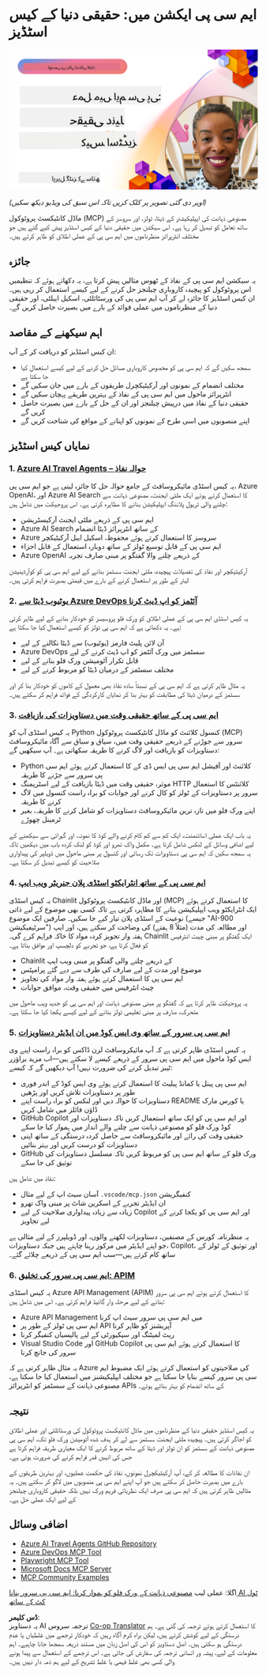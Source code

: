 <!--
CO_OP_TRANSLATOR_METADATA:
{
  "original_hash": "61a160248efabe92b09d7b08293d17db",
  "translation_date": "2025-08-18T13:55:58+00:00",
  "source_file": "09-CaseStudy/README.md",
  "language_code": "ur"
}
-->
# ایم سی پی ایکشن میں: حقیقی دنیا کے کیس اسٹڈیز

[![ایم سی پی ایکشن میں: حقیقی دنیا کے کیس اسٹڈیز](../../../translated_images/10.3262cc80b4de5071fde8ba74c5c5d6738a0a9f398dcc0423f0210f632e2238b8.ur.png)](https://youtu.be/IxshWb2Az5w)

_(اوپر دی گئی تصویر پر کلک کریں تاکہ اس سبق کی ویڈیو دیکھ سکیں)_

ماڈل کانٹیکسٹ پروٹوکول (MCP) مصنوعی ذہانت کی ایپلیکیشنز کے ڈیٹا، ٹولز، اور سروسز کے ساتھ تعامل کو تبدیل کر رہا ہے۔ اس سیکشن میں حقیقی دنیا کے کیس اسٹڈیز پیش کیے گئے ہیں جو مختلف انٹرپرائز منظرناموں میں ایم سی پی کے عملی اطلاق کو ظاہر کرتے ہیں۔

## جائزہ

یہ سیکشن ایم سی پی کے نفاذ کے ٹھوس مثالیں پیش کرتا ہے، یہ دکھاتے ہوئے کہ تنظیمیں اس پروٹوکول کو پیچیدہ کاروباری چیلنجز حل کرنے کے لیے کیسے استعمال کر رہی ہیں۔ ان کیس اسٹڈیز کا جائزہ لے کر آپ ایم سی پی کی ورسٹائلٹی، اسکیل ایبلٹی، اور حقیقی دنیا کے منظرناموں میں عملی فوائد کے بارے میں بصیرت حاصل کریں گے۔

## اہم سیکھنے کے مقاصد

ان کیس اسٹڈیز کو دریافت کر کے آپ:

- سمجھ سکیں گے کہ ایم سی پی کو مخصوص کاروباری مسائل حل کرنے کے لیے کیسے استعمال کیا جا سکتا ہے
- مختلف انضمام کے نمونوں اور آرکیٹیکچرل طریقوں کے بارے میں جان سکیں گے
- انٹرپرائز ماحول میں ایم سی پی کے نفاذ کے بہترین طریقے پہچان سکیں گے
- حقیقی دنیا کے نفاذ میں درپیش چیلنجز اور ان کے حل کے بارے میں بصیرت حاصل کریں گے
- اپنے منصوبوں میں اسی طرح کے نمونوں کو اپنانے کے مواقع کی شناخت کریں گے

## نمایاں کیس اسٹڈیز

### 1. [Azure AI Travel Agents – حوالہ نفاذ](./travelagentsample.md)

یہ کیس اسٹڈی مائیکروسافٹ کے جامع حوالہ حل کا جائزہ لیتی ہے جو ایم سی پی، Azure OpenAI، اور Azure AI Search کا استعمال کرتے ہوئے ایک ملٹی ایجنٹ، مصنوعی ذہانت سے چلنے والی ٹریول پلاننگ ایپلیکیشن بنانے کا مظاہرہ کرتی ہے۔ اس پروجیکٹ میں شامل ہیں:

- ایم سی پی کے ذریعے ملٹی ایجنٹ آرکیسٹریشن
- Azure AI Search کے ساتھ انٹرپرائز ڈیٹا انضمام
- Azure سروسز کا استعمال کرتے ہوئے محفوظ، اسکیل ایبل آرکیٹیکچر
- ایم سی پی کے قابل توسیع ٹولز کے ساتھ دوبارہ استعمال کے قابل اجزاء
- Azure OpenAI کے ذریعے چلنے والا گفتگو پر مبنی صارف تجربہ

آرکیٹیکچر اور نفاذ کی تفصیلات پیچیدہ، ملٹی ایجنٹ سسٹمز بنانے کے لیے ایم سی پی کو کوآرڈینیشن لیئر کے طور پر استعمال کرنے کے بارے میں قیمتی بصیرت فراہم کرتی ہیں۔

### 2. [یوٹیوب ڈیٹا سے Azure DevOps آئٹمز کو اپ ڈیٹ کرنا](./UpdateADOItemsFromYT.md)

یہ کیس اسٹڈی ایم سی پی کے عملی اطلاق کو ورک فلو پروسیسز کو خودکار بنانے کے لیے ظاہر کرتی ہے۔ یہ دکھاتی ہے کہ ایم سی پی ٹولز کو کیسے استعمال کیا جا سکتا ہے:

- آن لائن پلیٹ فارمز (یوٹیوب) سے ڈیٹا نکالنے کے لیے
- Azure DevOps سسٹمز میں ورک آئٹمز کو اپ ڈیٹ کرنے کے لیے
- قابل تکرار آٹومیشن ورک فلو بنانے کے لیے
- مختلف سسٹمز کے درمیان ڈیٹا کو مربوط کرنے کے لیے

یہ مثال ظاہر کرتی ہے کہ ایم سی پی کے نسبتاً سادہ نفاذ بھی معمول کے کاموں کو خودکار بنا کر اور سسٹمز کے درمیان ڈیٹا کی مطابقت کو بہتر بنا کر نمایاں کارکردگی کے فوائد فراہم کر سکتے ہیں۔

### 3. [ایم سی پی کے ساتھ حقیقی وقت میں دستاویزات کی بازیافت](./docs-mcp/README.md)

یہ کیس اسٹڈی آپ کو Python کنسول کلائنٹ کو ماڈل کانٹیکسٹ پروٹوکول (MCP) سرور سے جوڑنے کے ذریعے حقیقی وقت میں، سیاق و سباق سے آگاہ مائیکروسافٹ دستاویزات کو بازیافت اور لاگ کرنے کا طریقہ سکھاتی ہے۔ آپ سیکھیں گے:

- Python کلائنٹ اور آفیشل ایم سی پی ایس ڈی کے کا استعمال کرتے ہوئے ایم سی پی سرور سے جڑنے کا طریقہ
- موثر، حقیقی وقت میں ڈیٹا بازیافت کے لیے اسٹریمنگ HTTP کلائنٹس کا استعمال
- سرور پر دستاویزات کے ٹولز کو کال کرنے اور جوابات کو براہ راست کنسول میں لاگ کرنے کا طریقہ
- اپنے ورک فلو میں تازہ ترین مائیکروسافٹ دستاویزات کو شامل کرنے کا طریقہ، بغیر ٹرمینل چھوڑے

یہ باب ایک عملی اسائنمنٹ، ایک کم سے کم کام کرنے والے کوڈ کا نمونہ، اور گہرائی سے سیکھنے کے لیے اضافی وسائل کے لنکس شامل کرتا ہے۔ مکمل واک تھرو اور کوڈ کو لنک کردہ باب میں دیکھیں تاکہ یہ سمجھ سکیں کہ ایم سی پی دستاویزات تک رسائی اور کنسول پر مبنی ماحول میں ڈویلپر کی پیداواری صلاحیت کو کیسے تبدیل کر سکتا ہے۔

### 4. [ایم سی پی کے ساتھ انٹرایکٹو اسٹڈی پلان جنریٹر ویب ایپ](./docs-mcp/README.md)

یہ کیس اسٹڈی Chainlit اور ماڈل کانٹیکسٹ پروٹوکول (MCP) کا استعمال کرتے ہوئے ایک انٹرایکٹو ویب ایپلیکیشن بنانے کا مظاہرہ کرتی ہے تاکہ کسی بھی موضوع کے لیے ذاتی نوعیت کے اسٹڈی پلان تیار کیے جا سکیں۔ صارفین ایک موضوع (جیسے "AI-900 سرٹیفیکیشن") اور مطالعہ کی مدت (مثلاً 8 ہفتے) کی وضاحت کر سکتے ہیں، اور ایپ ہفتہ وار تجویز کردہ مواد کا خاکہ فراہم کرے گی۔ Chainlit ایک گفتگو پر مبنی چیٹ انٹرفیس کو فعال کرتا ہے، جو تجربے کو دلچسپ اور موافق بناتا ہے۔

- Chainlit کے ذریعے چلنے والی گفتگو پر مبنی ویب ایپ
- موضوع اور مدت کے لیے صارف کی طرف سے دیے گئے پرامپٹس
- ایم سی پی کا استعمال کرتے ہوئے ہفتہ وار مواد کی تجاویز
- چیٹ انٹرفیس میں حقیقی وقت، موافق جوابات

یہ پروجیکٹ ظاہر کرتا ہے کہ گفتگو پر مبنی مصنوعی ذہانت اور ایم سی پی کو جدید ویب ماحول میں متحرک، صارف پر مبنی تعلیمی ٹولز بنانے کے لیے کیسے یکجا کیا جا سکتا ہے۔

### 5. [ایم سی پی سرور کے ساتھ وی ایس کوڈ میں ان ایڈیٹر دستاویزات](./docs-mcp/README.md)

یہ کیس اسٹڈی ظاہر کرتی ہے کہ آپ مائیکروسافٹ لرن ڈاکس کو براہ راست اپنے وی ایس کوڈ ماحول میں ایم سی پی سرور کے ذریعے کیسے لا سکتے ہیں—اب مزید براؤزر ٹیبز تبدیل کرنے کی ضرورت نہیں! آپ دیکھیں گے کہ کیسے:

- ایم سی پی پینل یا کمانڈ پیلیٹ کا استعمال کرتے ہوئے وی ایس کوڈ کے اندر فوری طور پر دستاویزات تلاش کریں اور پڑھیں
- دستاویزات کا حوالہ دیں اور لنکس کو براہ راست اپنے README یا کورس مارک ڈاؤن فائلز میں شامل کریں
- GitHub Copilot اور ایم سی پی کو ایک ساتھ استعمال کریں تاکہ دستاویزات اور کوڈ ورک فلو کو مصنوعی ذہانت سے چلنے والے انداز میں ہموار کیا جا سکے
- حقیقی وقت کی رائے اور مائیکروسافٹ سے حاصل کردہ درستگی کے ساتھ اپنی دستاویزات کو درست کریں اور بہتر بنائیں
- GitHub ورک فلو کے ساتھ ایم سی پی کو مربوط کریں تاکہ مسلسل دستاویزات کی توثیق کی جا سکے

نفاذ میں شامل ہیں:

- آسان سیٹ اپ کے لیے مثال `.vscode/mcp.json` کنفیگریشن
- ان ایڈیٹر تجربے کے اسکرین شاٹ پر مبنی واک تھرو
- زیادہ سے زیادہ پیداواری صلاحیت کے لیے Copilot اور ایم سی پی کو یکجا کرنے کے لیے تجاویز

یہ منظرنامہ کورس کے مصنفین، دستاویزات لکھنے والوں، اور ڈویلپرز کے لیے مثالی ہے جو اپنے ایڈیٹر میں مرکوز رہنا چاہتے ہیں جبکہ دستاویزات، Copilot، اور توثیق کے ٹولز کے ساتھ کام کرتے ہیں—سب ایم سی پی کے ذریعے چلائے گئے۔

### 6. [ایم سی پی سرور کی تخلیق: APIM](./apimsample.md)

یہ کیس اسٹڈی Azure API Management (APIM) کا استعمال کرتے ہوئے ایم سی پی سرور بنانے کے لیے مرحلہ وار گائیڈ فراہم کرتی ہے۔ اس میں شامل ہیں:

- Azure API Management میں ایم سی پی سرور سیٹ اپ کرنا
- ایم سی پی ٹولز کے طور پر API آپریشنز کو ظاہر کرنا
- ریٹ لمیٹنگ اور سیکیورٹی کے لیے پالیسیاں کنفیگر کرنا
- Visual Studio Code اور GitHub Copilot کا استعمال کرتے ہوئے ایم سی پی سرور کی جانچ کرنا

یہ مثال ظاہر کرتی ہے کہ Azure کی صلاحیتوں کو استعمال کرتے ہوئے ایک مضبوط ایم سی پی سرور کیسے بنایا جا سکتا ہے جو مختلف ایپلیکیشنز میں استعمال کیا جا سکتا ہے، مصنوعی ذہانت کے سسٹمز کو انٹرپرائز APIs کے ساتھ انضمام کو بہتر بناتے ہوئے۔

## نتیجہ

یہ کیس اسٹڈیز حقیقی دنیا کے منظرناموں میں ماڈل کانٹیکسٹ پروٹوکول کی ورسٹائلٹی اور عملی اطلاق کو اجاگر کرتی ہیں۔ پیچیدہ ملٹی ایجنٹ سسٹمز سے لے کر ہدف شدہ آٹومیشن ورک فلو تک، ایم سی پی مصنوعی ذہانت کے سسٹمز کو ان ٹولز اور ڈیٹا کے ساتھ مربوط کرنے کا ایک معیاری طریقہ فراہم کرتا ہے جس کی انہیں قدر فراہم کرنے کی ضرورت ہوتی ہے۔

ان نفاذات کا مطالعہ کر کے، آپ آرکیٹیکچرل نمونوں، نفاذ کی حکمت عملیوں، اور بہترین طریقوں کے بارے میں بصیرت حاصل کر سکتے ہیں جو آپ اپنے ایم سی پی منصوبوں میں لاگو کر سکتے ہیں۔ یہ مثالیں ظاہر کرتی ہیں کہ ایم سی پی صرف ایک نظریاتی فریم ورک نہیں بلکہ حقیقی کاروباری چیلنجز کے لیے ایک عملی حل ہے۔

## اضافی وسائل

- [Azure AI Travel Agents GitHub Repository](https://github.com/Azure-Samples/azure-ai-travel-agents)
- [Azure DevOps MCP Tool](https://github.com/microsoft/azure-devops-mcp)
- [Playwright MCP Tool](https://github.com/microsoft/playwright-mcp)
- [Microsoft Docs MCP Server](https://github.com/MicrosoftDocs/mcp)
- [MCP Community Examples](https://github.com/microsoft/mcp)

اگلا: عملی لیب [مصنوعی ذہانت کے ورک فلو کو ہموار کرنا: ایم سی پی سرور بنانا AI ٹول کٹ کے ساتھ](../10-StreamliningAIWorkflowsBuildingAnMCPServerWithAIToolkit/README.md)

**ڈس کلیمر**:  
یہ دستاویز AI ترجمہ سروس [Co-op Translator](https://github.com/Azure/co-op-translator) کا استعمال کرتے ہوئے ترجمہ کی گئی ہے۔ ہم درستگی کے لیے کوشش کرتے ہیں، لیکن براہ کرم آگاہ رہیں کہ خودکار ترجمے میں غلطیاں یا عدم درستگی ہو سکتی ہیں۔ اصل دستاویز کو اس کی اصل زبان میں مستند ذریعہ سمجھا جانا چاہیے۔ اہم معلومات کے لیے، پیشہ ور انسانی ترجمہ کی سفارش کی جاتی ہے۔ اس ترجمے کے استعمال سے پیدا ہونے والی کسی بھی غلط فہمی یا غلط تشریح کے لیے ہم ذمہ دار نہیں ہیں۔